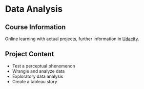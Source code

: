 # Data Analysis

## Course Information
Online learning with actual projects, further information in [Udacity](https://cn.udacity.com/course/data-analyst-nanodegree--nd002-cn-advanced-trial).

## Project Content
- Test a perceptual phenomenon
- Wrangle and analyze data
- Exploratory data analysis
- Create a tableau story

